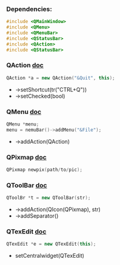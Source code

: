 ### Dependencies:
```c++
#include <QMainWindow>
#include <QMenu>
#include <QMenuBar>
#include <QStatusBar>
#include <QAction>
#include <QStatusBar>
```

### QAction [doc](http://doc.qt.io/Qt-5/QAction.html)
  ```c++
  QAction *a = new QAction("&Quit", this);
  ```
  - ->setShortcut(tr("CTRL+Q"))
  - ->setChecked(bool)
  
### QMenu [doc](http://doc.qt.io/Qt-5/QMenu.html)
  ```c++
  QMenu *menu;
  menu = nemuBar()->addMenu("&File");
  ```
  - ->addAction(QAction)
  
### QPixmap [doc](http://doc.qt.io/Qt-5/QPixmap.html)
  ```c++
  QPixmap newpix(path/to/pic);
  ```
  
### QToolBar [doc](http://doc.qt.io/Qt-5/QToolBar.html)
  ```c++
  QToolBr *t = new QToolBar(str);
  ```
  - ->addAction(QIcon(QPixmap), str)
  - ->addSeparator()
  
### QTexEdit [doc](http://doc.qt.io/qt-4.8/qtextedit.html)
  ```c++
  QTexEdit *e = new QTexEdit(this);
  ```
  - setCentralwidget(QTexEdit)
  
